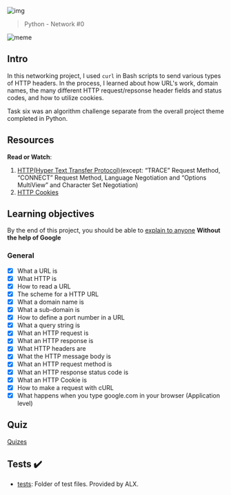![img](https://assets.imaginablefutures.com/media/images/ALX_Logo.max-200x150.png)

> Python - Network #0

![meme](http://www.quickmeme.com/img/6a/6ac5d6205b48a3387e6013d4c2bbeb6e778cd422df3d26ecb54c8f78726f5e04.jpg)

## Intro

In this networking project, I used `curl` in Bash scripts to send various types
of HTTP headers. In the process, I learned about how URL's work, domain names,
the many different HTTP request/repsonse header fields and status codes, and
how to utilize cookies.

Task six was an algorithm challenge separate from the overall project theme
completed in Python.

## Resources

**Read or Watch**:

1. [HTTP(Hyper Text Transfer Protocol)](https://www3.ntu.edu.sg/home/ehchua/programming/webprogramming/HTTP_Basics.html)(except: “TRACE” Request Method, “CONNECT” Request Method, Language Negotiation and “Options MultiView” and Character Set Negotiation)
2. [HTTP Cookies](https://developer.mozilla.org/en-US/docs/Web/HTTP/Cookies)

## Learning objectives

By the end of this project, you should be able to [explain to anyone](https://fs.blog/feynman-learning-technique/) **Without the help of Google**

### General

- [x] What a URL is
- [x] What HTTP is
- [x] How to read a URL
- [x] The scheme for a HTTP URL
- [x] What a domain name is
- [x] What a sub-domain is
- [x] How to define a port number in a URL
- [x] What a query string is
- [x] What an HTTP request is
- [x] What an HTTP response is
- [x] What HTTP headers are
- [x] What the HTTP message body is
- [x] What an HTTP request method is
- [x] What an HTTP response status code is
- [x] What an HTTP Cookie is
- [x] How to make a request with cURL
- [x] What happens when you type google.com in your browser (Application level)

## Quiz

[Quizes](./quiz.md)

## Tests :heavy_check_mark:

- [tests](./tests): Folder of test files. Provided by ALX.
